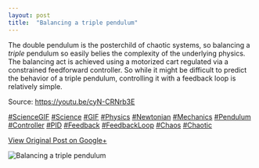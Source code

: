 ```yaml
---
layout: post
title:  "Balancing a triple pendulum"
---
```


The double pendulum is the posterchild of chaotic systems, so balancing a
_triple_ pendulum so easily belies the complexity of the underlying physics.
The balancing act is achieved using a motorized cart regulated via a
constrained feedforward controller. So while it might be difficult to predict
the behavior of a triple pendulum, controlling it with a feedback loop is
relatively simple.  
  
Source: <https://youtu.be/cyN-CRNrb3E>  
  
[#ScienceGIF](https://plus.google.com/s/%23ScienceGIF/posts)
[#Science](https://plus.google.com/s/%23Science/posts)
[#GIF](https://plus.google.com/s/%23GIF/posts)
[#Physics](https://plus.google.com/s/%23Physics/posts)
[#Newtonian](https://plus.google.com/s/%23Newtonian/posts)
[#Mechanics](https://plus.google.com/s/%23Mechanics/posts)
[#Pendulum](https://plus.google.com/s/%23Pendulum/posts)
[#Controller](https://plus.google.com/s/%23Controller/posts)
[#PID](https://plus.google.com/s/%23PID/posts)
[#Feedback](https://plus.google.com/s/%23Feedback/posts)
[#FeedbackLoop](https://plus.google.com/s/%23FeedbackLoop/posts)
[#Chaos](https://plus.google.com/s/%23Chaos/posts)
[#Chaotic](https://plus.google.com/s/%23Chaotic/posts)

[View Original Post on Google+](https://plus.google.com/+ColinSullender/posts/gk5F2Us4Pjz)

![Balancing a triple pendulum](/assets/img/2015-08-12-Balancing-a-triple-pendulum.gif)
